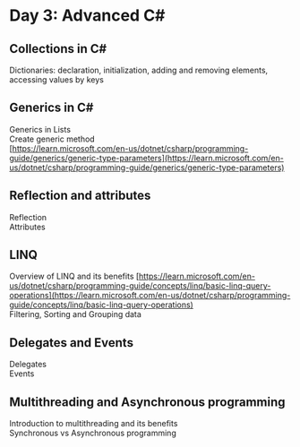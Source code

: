 # Day 3: Advanced C#

## Collections in C#

Dictionaries: declaration, initialization, adding and removing elements, accessing values by keys  

## Generics in C#

Generics in Lists  
Create generic method  
[https://learn.microsoft.com/en-us/dotnet/csharp/programming-guide/generics/generic-type-parameters](https://learn.microsoft.com/en-us/dotnet/csharp/programming-guide/generics/generic-type-parameters)  

## Reflection and attributes

Reflection  
Attributes  

## LINQ

Overview of LINQ and its benefits
[https://learn.microsoft.com/en-us/dotnet/csharp/programming-guide/concepts/linq/basic-linq-query-operations](https://learn.microsoft.com/en-us/dotnet/csharp/programming-guide/concepts/linq/basic-linq-query-operations)  
Filtering, Sorting and Grouping data  

## Delegates and Events

Delegates  
Events  

## Multithreading and Asynchronous programming

Introduction to multithreading and its benefits  
Synchronous vs Asynchronous programming  